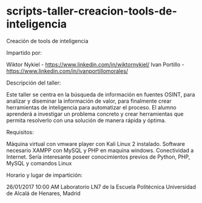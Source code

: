 # scripts-taller-creacion-tools-de-inteligencia

Creación de tools de inteligencia

Impartido por: 

Wiktor Nykiel - https://www.linkedin.com/in/wiktornykiel/
Ivan Portillo - https://www.linkedin.com/in/ivanportillomorales/ 

Descripción del taller: 

Este taller se centra en la búsqueda de información en fuentes OSINT, para analizar y diseminar la información de valor, para finalmente crear herramientas de inteligencia para automatizar el proceso. El alumno aprenderá a investigar un problema concreto y crear herramientas que permita resolverlo con una solución de manera rápida y óptima.

Requisitos:

Máquina virtual con vmware player con Kali Linux 2 instalado. Software necesario XAMPP con MySQL y PHP en maquina windows.
Conectividad a Internet. 
Sería interesante poseer conocimientos previos de Python, PHP, MySQL y comandos Linux

Horario y lugar de impartición: 

26/01/2017 10:00 AM 
Laboratorio LN7 de la Escuela Politécnica
Universidad de Alcalá de Henares, Madrid
